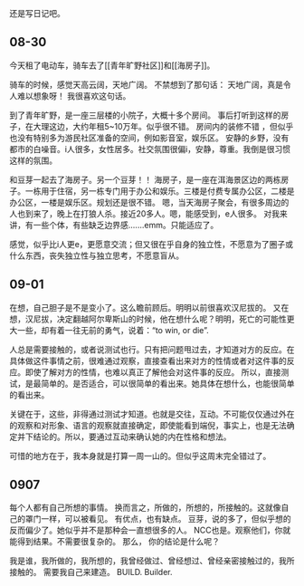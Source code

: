 还是写日记吧。

## 08-30
今天租了电动车，骑车去了[[青年旷野社区]]和[[海房子]]。

骑车的时候，感觉天高云阔，天地广阔。
不禁想到了那句话：
		天地广阔，真是令人难以想象呀！
我很喜欢这句话。

到了青年旷野，是一座三层楼的小院子，大概十多个房间。
事后打听到这样的房子，在大理这边，大约年租5~10万年。似乎很不错。
房间内的装修不错 ，但似乎也没有特别多为游民社区准备的空间，例如影音室，娱乐区。
安静的乡野，没有都市的白噪音。i人很多，女性居多。社交氛围很偏i，安静，尊重。我倒是很习惯这样的氛围。

和豆芽一起去了海房子。另一个豆芽！！
海房子，是一座在洱海景区边的两栋房子。一栋用于住宿，另一栋专门用于办公和娱乐。三楼是付费专属办公区，二楼是办公区，一楼是娱乐区。规划还是很不错。
嗯，当天海房子聚会，有很多周边的人也到来了，晚上在打狼人杀。接近20多人。嗯，能感受到，e人很多。
对我来讲，有一些个体，有些缺乏边界感.......emm。只能适应了。

感觉，似乎比i人更e，更愿意交流；但又很在乎自身的独立性，不愿意为了圈子或什么东西，丧失独立性与独立思考，不愿意盲从。

## 09-01
在想，自己胆子是不是变小了。这么瞻前顾后。明明以前很喜欢汉尼拔的。
又在想，汉尼拔，决定翻越阿尔卑斯山的时候，他在想什么呢？明明，死亡的可能性更大一些，却有着一往无前的勇气，说着：“to win, or die”.

人总是需要接触的，或者说测试也行。只有把问题甩过去，才知道对方的反应。在具体做这件事情之前，很难通过观察，直接查看出来对方的性情或者对这件事的反应。即使了解对方的性情，也难以真正了解他会对这件事的反应。
所以，直接测试，是最简单的。是否适合，可以很简单的看出来。她具体在想什么，也能很简单的看出来。

关键在于，这些，非得通过测试才知道。也就是交往，互动。不可能仅仅通过外在的观察和对形象、语言的观察就直接确定，即使能看到端倪，事实上，也是无法确定并下结论的。所以，要通过互动来确认她的内在性格和想法。

可惜的地方在于，我本身就是打算一周一山的。但似乎这周末完全错过了。



## 0907
每个人都有自己所想的事情。
换而言之，所做的，所想的，所接触的。这就像自己的罩门一样，可以被看见。
有优点，也有缺点。
豆芽，说的多了，但似乎想的反而偏少了。她似乎并不是那种会一直想很多的人。
NCC也是。观察他们，你就能得到结果。不需要很复杂的。
那么， 你的结论是什么呢？

我是谁，我所做的，我所想的，我曾经做过、曾经想过、曾经亲密接触过的，我所接触的。
需要我自己来建造。
BUILD.
Builder.